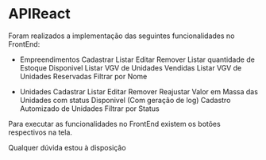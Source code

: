 # APIReact

Foram realizados a implementação das seguintes funcionalidades no FrontEnd:

- Empreendimentos
    Cadastrar
    Listar
    Editar
    Remover
    Listar quantidade de Estoque Disponivel
    Listar VGV de Unidades Vendidas
    Listar VGV de Unidades Reservadas
    Filtrar por Nome

- Unidades
    Cadastrar
    Listar
    Editar
    Remover
    Reajustar Valor em Massa das Unidades com status Disponivel (Com geração de log)
    Cadastro Automizado de Unidades
    Filtrar por Status

Para executar as funcionalidades no FrontEnd existem os botões respectivos na tela.

Qualquer dúvida estou à disposição